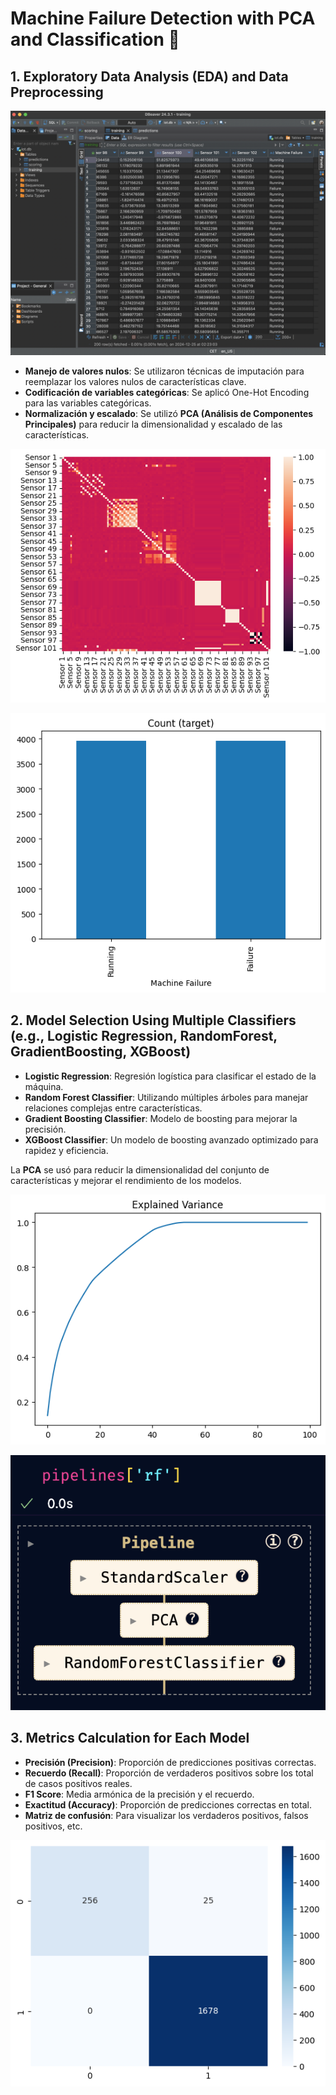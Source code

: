 # Machine Failure Detection with PCA and Classification 🚀

## 1. **Exploratory Data Analysis (EDA)** and Data Preprocessing

![SQLITE](img/1.png "SQLITE DB")

- **Manejo de valores nulos**: Se utilizaron técnicas de imputación para reemplazar los valores nulos de características clave.
- **Codificación de variables categóricas**: Se aplicó One-Hot Encoding para las variables categóricas.
- **Normalización y escalado**: Se utilizó **PCA (Análisis de Componentes Principales)** para reducir la dimensionalidad y escalado de las características.

![Correlation](img/2.png "Correlation")

![SMOTE](img/3.png "SMOTE")

## 2. **Model Selection** Using Multiple Classifiers (e.g., Logistic Regression, RandomForest, GradientBoosting, XGBoost)

- **Logistic Regression**: Regresión logística para clasificar el estado de la máquina.
- **Random Forest Classifier**: Utilizando múltiples árboles para manejar relaciones complejas entre características.
- **Gradient Boosting Classifier**: Modelo de boosting para mejorar la precisión.
- **XGBoost Classifier**: Un modelo de boosting avanzado optimizado para rapidez y eficiencia.

La **PCA** se usó para reducir la dimensionalidad del conjunto de características y mejorar el rendimiento de los modelos.

![Explained Variance](img/4.png "Explained Variance")

![Model screenshot](img/5.png "Modeling Overview")

## 3. **Metrics Calculation** for Each Model

- **Precisión (Precision)**: Proporción de predicciones positivas correctas.
- **Recuerdo (Recall)**: Proporción de verdaderos positivos sobre los total de casos positivos reales.
- **F1 Score**: Media armónica de la precisión y el recuerdo.
- **Exactitud (Accuracy)**: Proporción de predicciones correctas en total.
- **Matriz de confusión**: Para visualizar los verdaderos positivos, falsos positivos, etc.

![Metrics screenshot](img/6.png "Evaluation Results")
